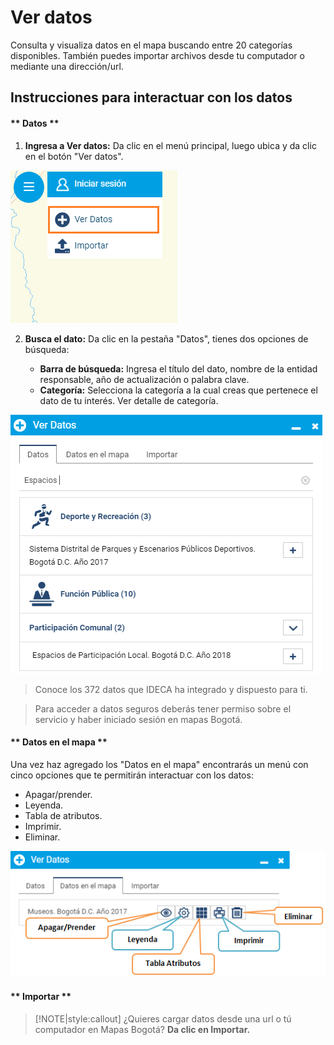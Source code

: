 # Ver datos

Consulta y visualiza datos en el mapa buscando entre 20 categorías disponibles. También puedes importar archivos desde tu computador o mediante una dirección/url.

## Instrucciones para  interactuar con los datos

<!-- tabs:start -->

#### ** Datos **

1. **Ingresa a Ver datos:** Da clic en el menú principal, luego ubica y da clic en el botón "Ver datos".

![](images/datos_datos_1.png?style=centerme)

2. **Busca el dato:** Da clic en la pestaña "Datos", tienes dos opciones de búsqueda:

    + **Barra de búsqueda:** Ingresa el título del dato, nombre de la entidad responsable, año de actualización o  palabra clave. 
    + **Categoría:** Selecciona la categoría a la cual creas que pertenece el dato de tu interés. Ver detalle de categoría.

![](images/datos_datos_2.png?style=centerme)

> Conoce los 372 datos que IDECA ha integrado y dispuesto para ti.

> Para acceder a datos seguros deberás tener permiso sobre el servicio y haber iniciado sesión en mapas Bogotá.

#### ** Datos en el mapa **

Una vez haz agregado los "Datos en el mapa" encontrarás un menú con cinco opciones que te permitirán interactuar con los datos:

+ Apagar/prender.
+ ​Leyenda.​
+ Tabla de atributos​.
+ Imprimir.​
+ Eliminar.

![](images/datos_mapa_1.png?style=centerme)


#### ** Importar **

> [!NOTE|style:callout]
> ¿Quieres cargar datos desde una url o tú computador en Mapas Bogotá? **Da clic en Importar.**

<!-- tabs:end -->